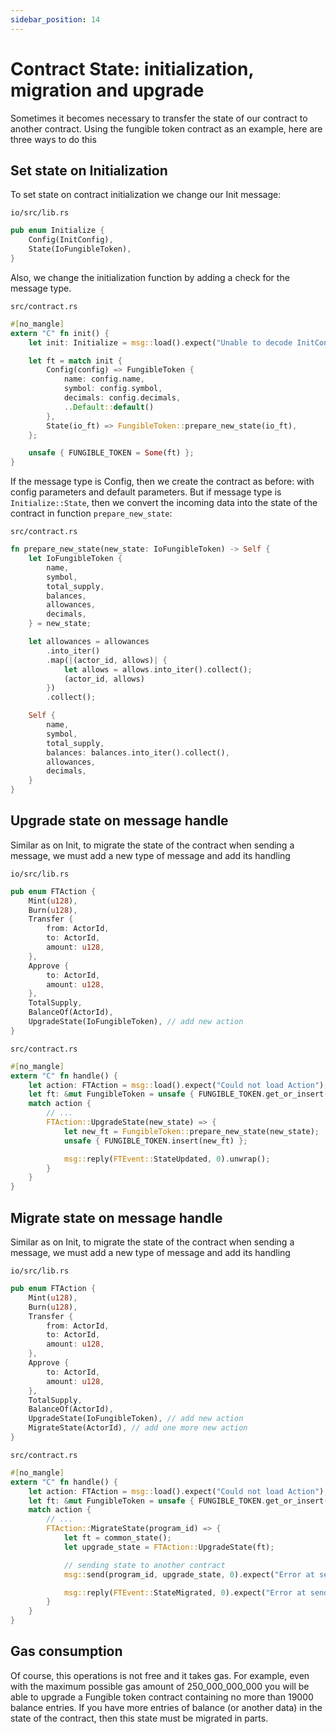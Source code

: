 ```yaml
---
sidebar_position: 14
---
```


# Contract State: initialization, migration and upgrade

Sometimes it becomes necessary to transfer the state of our contract to another contract. Using the fungible token contract as an example, here are three ways to do this

## Set state on Initialization

To set state on contract initialization we change our Init message:


`io/src/lib.rs`
```rust
pub enum Initialize {
    Config(InitConfig),
    State(IoFungibleToken),
}
```

Also, we change the initialization function by adding a check for the message type. 

`src/contract.rs`
```rust
#[no_mangle]
extern "C" fn init() {
    let init: Initialize = msg::load().expect("Unable to decode InitConfig");

    let ft = match init {
        Config(config) => FungibleToken {
            name: config.name,
            symbol: config.symbol,
            decimals: config.decimals,
            ..Default::default()
        },
        State(io_ft) => FungibleToken::prepare_new_state(io_ft),
    };

    unsafe { FUNGIBLE_TOKEN = Some(ft) };
}
```

If the message type is Config, then we create the contract as before: with config parameters and default parameters. But if message type is `Initialize::State`, then we convert the incoming data into the state of the contract in function `prepare_new_state`:

`src/contract.rs`
```rs
fn prepare_new_state(new_state: IoFungibleToken) -> Self {
    let IoFungibleToken {
        name,
        symbol,
        total_supply,
        balances,
        allowances,
        decimals,
    } = new_state;

    let allowances = allowances
        .into_iter()
        .map(|(actor_id, allows)| {
            let allows = allows.into_iter().collect();
            (actor_id, allows)
        })
        .collect();

    Self {
        name,
        symbol,
        total_supply,
        balances: balances.into_iter().collect(),
        allowances,
        decimals,
    }
}
```

## Upgrade state on message handle

Similar as on Init, to migrate the state of the contract when sending a message, we must add a new type of message and add its handling

`io/src/lib.rs`
```rs
pub enum FTAction {
    Mint(u128),
    Burn(u128),
    Transfer {
        from: ActorId,
        to: ActorId,
        amount: u128,
    },
    Approve {
        to: ActorId,
        amount: u128,
    },
    TotalSupply,
    BalanceOf(ActorId),
    UpgradeState(IoFungibleToken), // add new action
}
```

`src/contract.rs`
```rs
#[no_mangle]
extern "C" fn handle() {
    let action: FTAction = msg::load().expect("Could not load Action");
    let ft: &mut FungibleToken = unsafe { FUNGIBLE_TOKEN.get_or_insert(Default::default()) };
    match action {
        // ...
        FTAction::UpgradeState(new_state) => {
            let new_ft = FungibleToken::prepare_new_state(new_state);
            unsafe { FUNGIBLE_TOKEN.insert(new_ft) };

            msg::reply(FTEvent::StateUpdated, 0).unwrap();
        }
    }
}
```

## Migrate state on message handle

Similar as on Init, to migrate the state of the contract when sending a message, we must add a new type of message and add its handling

`io/src/lib.rs`
```rs
pub enum FTAction {
    Mint(u128),
    Burn(u128),
    Transfer {
        from: ActorId,
        to: ActorId,
        amount: u128,
    },
    Approve {
        to: ActorId,
        amount: u128,
    },
    TotalSupply,
    BalanceOf(ActorId),
    UpgradeState(IoFungibleToken), // add new action
    MigrateState(ActorId), // add one more new action
}
```

`src/contract.rs`
```rs
#[no_mangle]
extern "C" fn handle() {
    let action: FTAction = msg::load().expect("Could not load Action");
    let ft: &mut FungibleToken = unsafe { FUNGIBLE_TOKEN.get_or_insert(Default::default()) };
    match action {
        // ...
        FTAction::MigrateState(program_id) => {
            let ft = common_state();
            let upgrade_state = FTAction::UpgradeState(ft);

            // sending state to another contract
            msg::send(program_id, upgrade_state, 0).expect("Error at sending upgrade");

            msg::reply(FTEvent::StateMigrated, 0).expect("Error at sending reply");
        }
    }
}
```

## Gas consumption

Of course, this operations is not free and it takes gas. 
For example, even with the maximum possible gas amount of 250_000_000_000 you will be able to upgrade a Fungible token contract containing no more than 19000 balance entries. If you have more entries of balance (or another data) in the state of the contract, then this state must be migrated in parts.

